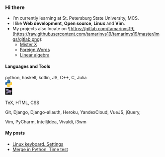 ### Hi there
* I’m currently learning at St. Petersburg State University, MCS.
* I like **Web development**, **Open source**, **Linux** and **Vim**.
* My projects also locate on ![https://gitlab.com/tamarinvs19](https://raw.githubusercontent.com/tamarinvs19/tamarinvs19/master/imgs/gitlab.png):
  - [Mister X]()
  - [Foreign Words](https://gitlab.com/tamarinvs19/foreign_words)
  - [Linear algebra]()

#### Languages and Tools
python, haskell, kotlin, JS, C++, C, Julia
<code> <img alt="Python" height=22px src="https://raw.githubusercontent.com/tamarinvs19/tamarinvs19/master/imgs/python.png"> 
 <img alt="Haskell" height=22px src="https://raw.githubusercontent.com/tamarinvs19/tamarinvs19/master/imgs/haskell.jpg"> </code>

TeX, HTML, CSS

Git, Django, Django-allauth, Heroku, YandexCloud, VueJS, jQuery, 

Vim, PyCharm, IntelljIdea, Vivaldi, i3wm

#### My posts
* [Linux keyboard. Settings](https://habr.com/ru/post/486872/)
* [Merge in Python. Time test](https://habr.com/ru/post/510970/)

